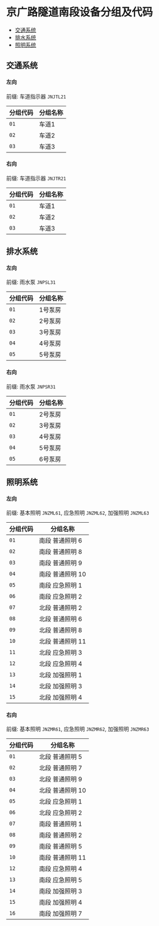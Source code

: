 # 京广路隧道南段设备分组及代码
- [交通系统](#交通系统)
- [排水系统](#排水系统)
- [照明系统](#照明系统)

## 交通系统
#### 左向
前缀: 车道指示器 `JNJTL21`

分组代码 | 分组名称
--------|---------
`01` | 车道1
`02` | 车道2
`03` | 车道3

#### 右向
前缀: 车道指示器 `JNJTR21`

分组代码 | 分组名称
--------|---------
`01` | 车道1
`02` | 车道2
`03` | 车道3

## 排水系统
#### 左向
前缀: 雨水泵 `JNPSL31`

分组代码 | 分组名称
--------|---------
`01` | 1号泵房
`02` | 2号泵房
`03` | 3号泵房
`04` | 4号泵房
`05` | 5号泵房

#### 右向
前缀: 雨水泵 `JNPSR31`

分组代码 | 分组名称
--------|---------
`01` | 2号泵房
`02` | 3号泵房
`03` | 4号泵房
`04` | 5号泵房
`05` | 6号泵房

## 照明系统
#### 左向
前缀: 基本照明 `JNZML61`, 应急照明 `JNZML62`, 加强照明 `JNZML63`

分组代码 | 分组名称
--------|---------
`01` | 南段 普通照明 6
`02` | 南段 普通照明 8
`03` | 南段 普通照明 9
`04` | 南段 普通照明 10
`05` | 南段 应急照明 1
`06` | 南段 应急照明 2
`07` | 北段 普通照明 2
`08` | 北段 普通照明 6
`09` | 北段 普通照明 8
`10` | 北段 普通照明 11
`11` | 北段 应急照明 3
`12` | 北段 应急照明 4
`13` | 北段 加强照明 1
`14` | 北段 加强照明 3
`15` | 北段 加强照明 4

#### 右向
前缀: 基本照明 `JNZMR61`, 应急照明 `JNZMR62`, 加强照明 `JNZMR63`

分组代码 | 分组名称
--------|---------
`01` | 北段 普通照明 5
`02` | 北段 普通照明 7
`03` | 北段 普通照明 9
`04` | 北段 普通照明 10
`05` | 北段 应急照明 1
`06` | 北段 应急照明 2
`07` | 南段 普通照明 1
`08` | 南段 普通照明 2
`09` | 南段 普通照明 5
`10` | 南段 普通照明 11
`12` | 南段 应急照明 4
`13` | 南段 应急照明 5
`14` | 南段 加强照明 3
`15` | 南段 加强照明 4
`16` | 南段 加强照明 7
